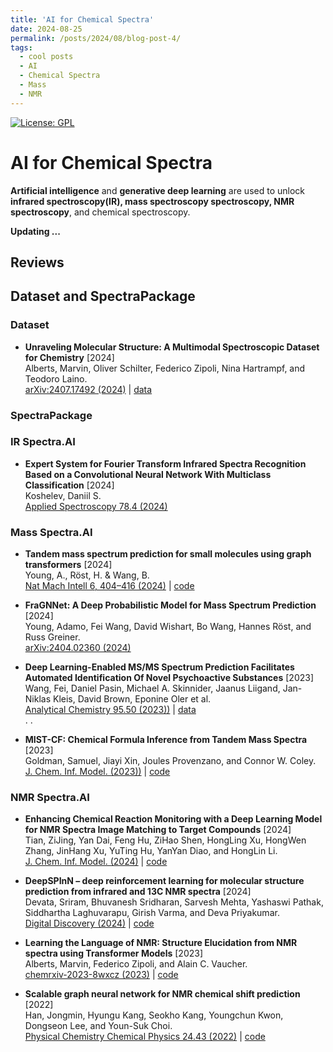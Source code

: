 ```yaml
---
title: 'AI for Chemical Spectra'
date: 2024-08-25
permalink: /posts/2024/08/blog-post-4/
tags:
  - cool posts
  - AI
  - Chemical Spectra
  - Mass
  - NMR
---
```


[![License: GPL](https://img.shields.io/badge/License-GPL-yellow)](https://github.com/AspirinCode/awesome-ChemicalSpectraAI)


# AI for Chemical Spectra


**Artificial intelligence** and **generative deep learning** are used to unlock **infrared spectroscopy(IR), mass spectroscopy spectroscopy, NMR spectroscopy**, and chemical spectroscopy.


**Updating ...**  


## Reviews






## Dataset and SpectraPackage

### Dataset

* **Unraveling Molecular Structure: A Multimodal Spectroscopic Dataset for Chemistry** [2024]  
Alberts, Marvin, Oliver Schilter, Federico Zipoli, Nina Hartrampf, and Teodoro Laino.   
[arXiv:2407.17492 (2024)](https://arxiv.org/abs/2407.17492) | [data](https://zenodo.org/records/11611178)




### SpectraPackage






### IR Spectra.AI




* **Expert System for Fourier Transform Infrared Spectra Recognition Based on a Convolutional Neural Network With Multiclass Classification** [2024]  
Koshelev, Daniil S.   
[Applied Spectroscopy 78.4 (2024)](https://doi.org/10.1177/00037028241226732)  





### Mass Spectra.AI



* **Tandem mass spectrum prediction for small molecules using graph transformers** [2024]  
Young, A., Röst, H. & Wang, B.   
[Nat Mach Intell 6, 404–416 (2024)](https://doi.org/10.1038/s42256-024-00816-8) | [code](https://github.com/Roestlab/massformer)  

* **FraGNNet: A Deep Probabilistic Model for Mass Spectrum Prediction** [2024]  
Young, Adamo, Fei Wang, David Wishart, Bo Wang, Hannes Röst, and Russ Greiner.   
[arXiv:2404.02360 (2024)](https://arxiv.org/abs/2404.02360)  

* **Deep Learning-Enabled MS/MS Spectrum Prediction Facilitates Automated Identification Of Novel Psychoactive Substances** [2023]  
Wang, Fei, Daniel Pasin, Michael A. Skinnider, Jaanus Liigand, Jan-Niklas Kleis, David Brown, Eponine Oler et al.   
[Analytical Chemistry 95.50 (2023))](https://doi.org/10.1021/acs.analchem.3c02413) | [data]( https://nps-ms.ca)    
 . . 
* **MIST-CF: Chemical Formula Inference from Tandem Mass Spectra** [2023]  
Goldman, Samuel, Jiayi Xin, Joules Provenzano, and Connor W. Coley.   
[J. Chem. Inf. Model. (2023))](https://doi.org/10.1021/acs.jcim.3c01082) | [code](https://github.com/samgoldman97/mist-cf)    





### NMR Spectra.AI



* **Enhancing Chemical Reaction Monitoring with a Deep Learning Model for NMR Spectra Image Matching to Target Compounds** [2024]  
Tian, ZiJing, Yan Dai, Feng Hu, ZiHao Shen, HongLing Xu, HongWen Zhang, JinHang Xu, YuTing Hu, YanYan Diao, and HongLin Li.   
[J. Chem. Inf. Model. (2024)](https://doi.org/10.1021/acs.jcim.4c00522) | [code](https://github.com/72J72J/MatCS)  

* **DeepSPInN – deep reinforcement learning for molecular structure prediction from infrared and 13C NMR spectra** [2024]  
Devata, Sriram, Bhuvanesh Sridharan, Sarvesh Mehta, Yashaswi Pathak, Siddhartha Laghuvarapu, Girish Varma, and Deva Priyakumar.   
[Digital Discovery (2024)](https://doi.org/10.1039/D4DD00008K) | [code](https://github.com/devalab/DeepSPInN)  

* **Learning the Language of NMR: Structure Elucidation from NMR spectra using Transformer Models** [2023]  
Alberts, Marvin, Federico Zipoli, and Alain C. Vaucher.   
[chemrxiv-2023-8wxcz (2023)](https://doi.org/10.26434/chemrxiv-2023-8wxcz) | [code](https://github.com/rxn4chemistry/nmr-to-structure)  

* **Scalable graph neural network for NMR chemical shift prediction** [2022]  
Han, Jongmin, Hyungu Kang, Seokho Kang, Youngchun Kwon, Dongseon Lee, and Youn-Suk Choi.   
[Physical Chemistry Chemical Physics 24.43 (2022)](https://doi.org/10.1039/D2CP04542G) | [code](https://github.com/hjm9702/nmr_sgnn)  





